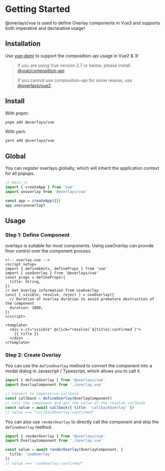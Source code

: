 # Getting Started

@overlays/vue is used to define Overlay components in Vue3 and supports both imperative and declarative usage!

## Installation

Use [vue-demi](https://github.com/vueuse/vue-demi) to support the composition-api usage in Vue2 & 3!

> If you are using Vue version 2.7 or below, please install [@vue/composition-api](https://github.com/vuejs/composition-api#readme).
> 
> If you cannot use composition-api for some reason, use [@overlays/vue2](/zh/vue/vue2).

## Install

With pnpm: 
```sh
pnpm add @overlays/vue
```

With yarn:
```sh
yarn add @overlays/vue
```

## Global

You can register overlays globally, which will inherit the application context for all popups.

```ts
// main.js
import { createApp } from 'vue'
import unoverlay from '@overlays/vue'

const app = createApp({})
app.use(unoverlay)
```

## Usage



### Step 1: Define Component

overlays is suitable for most components. Using useOverlay can provide finer control over the component process.

```vue
<!-- overlay.vue -->
<script setup>
import { defineEmits, defineProps } from 'vue'
import { useOverlay } from '@overlays/vue'
const props = defineProps({
  title: String,
})
// Get Overlay information from useOverlay
const { visible, resolve, reject } = useOverlay({
  // Duration of overlay duration to avoid premature destruction of the component
  duration: 1000,
})
</script>

<template>
  <div v-if="visible" @click="resolve(`${title}:confirmed`)">
    {{ title }}
  </div>
</template>
```

### Step 2: Create Overlay

You can use the `defineOverlay` method to convert the component into a modal dialog in Javascript / Typescript, which allows you to call it.

```ts
import { defineOverlay } from '@overlays/vue'
import OverlayComponent from './overlay.vue'

// Convert to imperative callback
const callback = defineOverlay(OverlayComponent)
// Call the component and get the value of the resolve callback
const value = await callback({ title: 'callbackOverlay' })
// value === "callbackOverlay:confirmed"
```

You can also use `renderOverlay` to directly call the component and skip the `defineOverlay` method.

```ts
import { renderOverlay } from '@overlays/vue'
import OverlayComponent from './overlay.vue'

const value = await renderOverlay(OverlayComponent, {
  title: 'useOverlay'
})
// value === "useOverlay:confirmed"
```
